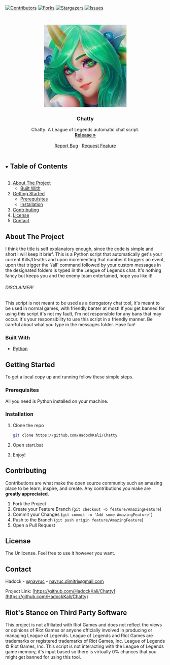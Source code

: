 [![Contributors][contributors-shield]][contributors-url]
[![Forks][forks-shield]][forks-url]
[![Stargazers][stars-shield]][stars-url]
[![Issues][issues-shield]][issues-url]



<!-- PROJECT LOGO -->
<br />
<p align="center">
  <a href="https://github.com/HadockKali/Chatty">
    <img src="images/leaguechat.jpg" alt="Logo" width="260" height="260">
  </a>

  <h3 align="center">Chatty</h3>

  <p align="center">
    Chatty: A League of Legends automatic chat script.
    <br />
    <a href="https://github.com/HadockKali/Chatty/releases"><strong>Release »</strong></a>
    <br />
    <br />
    <a href="https://github.com/HadockKali/Chatty/issues">Report Bug</a>
    ·
    <a href="https://github.com/HadockKali/Chatty/issues">Request Feature</a>
  </p>
</p>



<!-- TABLE OF CONTENTS -->
<details open="open">
  <summary><h2 style="display: inline-block">Table of Contents</h2></summary>
  <ol>
    <li>
      <a href="#about-the-project">About The Project</a>
      <ul>
        <li><a href="#built-with">Built With</a></li>
      </ul>
    </li>
    <li>
      <a href="#getting-started">Getting Started</a>
      <ul>
        <li><a href="#prerequisites">Prerequisites</a></li>
        <li><a href="#installation">Installation</a></li>
      </ul>
    </li>
    <li><a href="#contributing">Contributing</a></li>
    <li><a href="#license">License</a></li>
    <li><a href="#contact">Contact</a></li>
  </ol>
</details>



<!-- ABOUT THE PROJECT -->
## About The Project

I think the title is self explanatory enough, since the code is simple and short I will keep it brief. This is a Python script that automatically get's your current Kills/Deaths and upon incrementing that number it triggers an event, upon that trigger the '/all' command followed by your custom messages in the designated folders is typed in the League of Legends chat. It's nothing fancy but keeps you and the enemy team entertained, hope you like it!

###### DISCLAIMER! 
This script is not meant to be used as a derogatory chat tool, it's meant to be used in normal games, with friendly banter at most! If you get banned for using this script it's not my fault, I'm not responsible for any bans that may occur. It's your responsibility to use this script in a friendly manner. Be careful about what you type in the messages folder. Have fun!

### Built With

* [Python](https://www.python.org)



<!-- GETTING STARTED -->
## Getting Started

To get a local copy up and running follow these simple steps.

### Prerequisites

All you need is Python installed on your machine.

### Installation

1. Clone the repo
   ```sh
   git clone https://github.com/HadockKali/Chatty
   ```
2. Open start.bat

3. Enjoy!



<!-- CONTRIBUTING -->
## Contributing

Contributions are what make the open source community such an amazing place to be learn, inspire, and create. Any contributions you make are **greatly appreciated**.

1. Fork the Project
2. Create your Feature Branch (`git checkout -b feature/AmazingFeature`)
3. Commit your Changes (`git commit -m 'Add some AmazingFeature'`)
4. Push to the Branch (`git push origin feature/AmazingFeature`)
5. Open a Pull Request



<!-- LICENSE -->
## License

The Unlicense. Feel free to use it however you want.



<!-- CONTACT -->
## Contact

Hadock - [@navruc](https://twitter.com/@navruc) - navruc.dimitri@gmail.com



Project Link: [https://github.com/HadockKali/Chatty](https://github.com/HadockKali/Chatty)



<!-- RIOT DISCLAIMER -->
## Riot's Stance on Third Party Software

This project is not affiliated with Riot Games and does not reflect the views or opinions of Riot Games or anyone officially involved in producing or managing League of Legends. League of Legends and Riot Games are trademarks or registered trademarks of Riot Games, Inc. League of Legends © Riot Games, Inc.
This script is not interacting with the League of Legends game memory, it's input based so there is virtually 0% chances that you might get banned for using this tool.


[contributors-shield]: https://img.shields.io/github/contributors/HadockKali/Chatty.svg?style=for-the-badge
[contributors-url]: https://github.com/HadockKali/Chatty/graphs/contributors
[forks-shield]: https://img.shields.io/github/forks/HadockKali/Chatty.svg?style=for-the-badge
[forks-url]: https://github.com/HadockKali/Chatty/network/members
[stars-shield]: https://img.shields.io/github/stars/HadockKali/Chatty.svg?style=for-the-badge
[stars-url]: https://github.com/HadockKali/Chatty/stargazers
[issues-shield]: https://img.shields.io/github/issues/HadockKali/Chatty.svg?style=for-the-badge
[issues-url]: https://github.com/HadockKali/Chatty/issues
[license-shield]: https://img.shields.io/github/license/HadockKali/Chatty.svg?style=for-the-badge
[license-url]: https://github.com/HadockKali/Chatty/blob/main/LICENSE.md
